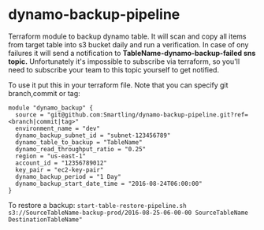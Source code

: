# dynamo-backup-pipeline
Terraform module to backup dynamo table. It will scan and copy all items from target table into s3 bucket daily and run a verification. In case of ony failures it will send a notification to  **TableName-dynamo-backup-failed sns topic.** Unfortunately it's impossible to subscribe via terraform, so you'll need to subscribe your team  to this topic yourself to get notified.

To use it put this in your terraform file. Note that you can specify git branch,commit or tag:
```
module "dynamo_backup" {
  source = "git@github.com:Smartling/dynamo-backup-pipeline.git?ref=<branch|commit|tag>"
  environment_name = "dev"
  dynamo_backup_subnet_id = "subnet-123456789"
  dynamo_table_to_backup = "TableName"
  dynamo_read_throughput_ratio = "0.25"
  region = "us-east-1"
  account_id = "12356789012"
  key_pair = "ec2-key-pair"
  dynamo_backup_period = "1 Day"
  dynamo_backup_start_date_time = "2016-08-24T06:00:00"
}
```
To restore a backup:
`start-table-restore-pipeline.sh s3://SourceTableName-backup-prod/2016-08-25-06-00-00 SourceTableName DestinationTableName"`
